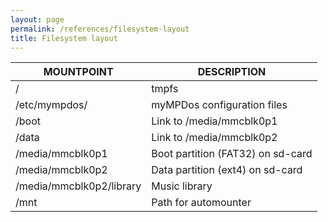 ```yaml
---
layout: page
permalink: /references/filesystem-layout
title: Filesystem layout
---
```


| MOUNTPOINT | DESCRIPTION |
| ---------- | ----------- |
| / | tmpfs |
| /etc/mympdos/ | myMPDos configuration files |
| /boot | Link to /media/mmcblk0p1 |
| /data | Link to /media/mmcblk0p2 |
| /media/mmcblk0p1 | Boot partition (FAT32) on sd-card |
| /media/mmcblk0p2 | Data partition (ext4) on sd-card |
| /media/mmcblk0p2/library | Music library |
| /mnt | Path for automounter |
